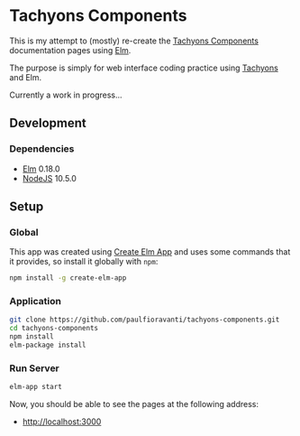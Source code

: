 # Tachyons Components

This is my attempt to (mostly) re-create the [Tachyons Components][]
documentation pages using [Elm][].

The purpose is simply for web interface coding practice using [Tachyons][] and
Elm.

Currently a work in progress...

## Development

### Dependencies

- [Elm][] 0.18.0
- [NodeJS][] 10.5.0

## Setup

### Global

This app was created using [Create Elm App][] and uses some commands that it
provides, so install it globally with `npm`:

```sh
npm install -g create-elm-app
```

### Application

```sh
git clone https://github.com/paulfioravanti/tachyons-components.git
cd tachyons-components
npm install
elm-package install
```

### Run Server

```sh
elm-app start
```

Now, you should be able to see the pages at the following address:

- <http://localhost:3000>

[Create Elm App]: https://github.com/halfzebra/create-elm-app
[Elm]: http://elm-lang.org/
[NodeJS]: https://nodejs.org/en/
[Tachyons]: http://tachyons.io/
[Tachyons Components]: http://tachyons.io/components/
